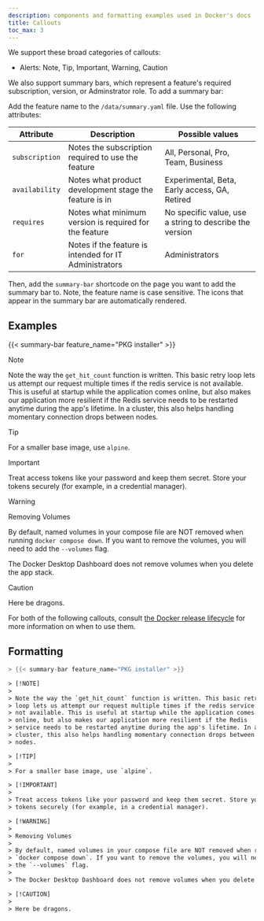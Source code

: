 ```yaml
---
description: components and formatting examples used in Docker's docs
title: Callouts
toc_max: 3
---
```


We support these broad categories of callouts:

- Alerts: Note, Tip, Important, Warning, Caution

We also support summary bars, which represent a feature's required subscription, version, or Adminstrator role.
To add a summary bar:

Add the feature name to the `/data/summary.yaml` file. Use the following attributes:

| Attribute      | Description                                            | Possible values                                         |
|----------------|--------------------------------------------------------|---------------------------------------------------------|
| `subscription` | Notes the subscription required to use the feature     | All, Personal, Pro, Team, Business                      |
| `availability` | Notes what product development stage the feature is in | Experimental, Beta, Early access, GA, Retired           |
| `requires`     | Notes what minimum version is required for the feature | No specific value, use a string to describe the version |
| `for`          | Notes if the feature is intended for IT Administrators | Administrators                                          |

Then, add the `summary-bar` shortcode on the page you want to add the summary bar to. Note, the feature name is case sensitive. The icons that appear in the summary bar are automatically rendered.

## Examples

{{< summary-bar feature_name="PKG installer" >}}

> [!NOTE]
>
> Note the way the `get_hit_count` function is written. This basic retry
> loop lets us attempt our request multiple times if the redis service is
> not available. This is useful at startup while the application comes
> online, but also makes our application more resilient if the Redis
> service needs to be restarted anytime during the app's lifetime. In a
> cluster, this also helps handling momentary connection drops between
> nodes.

> [!TIP]
>
> For a smaller base image, use `alpine`.

> [!IMPORTANT]
>
> Treat access tokens like your password and keep them secret. Store your
> tokens securely (for example, in a credential manager).

> [!WARNING]
>
> Removing Volumes
>
> By default, named volumes in your compose file are NOT removed when running
> `docker compose down`. If you want to remove the volumes, you will need to add
> the `--volumes` flag.
>
> The Docker Desktop Dashboard does not remove volumes when you delete the app stack.

> [!CAUTION]
>
> Here be dragons.

For both of the following callouts, consult [the Docker release lifecycle](/release-lifecycle) for more information on when to use them.

## Formatting

```go
> {{< summary-bar feature_name="PKG installer" >}}
```

```html
> [!NOTE]
>
> Note the way the `get_hit_count` function is written. This basic retry
> loop lets us attempt our request multiple times if the redis service is
> not available. This is useful at startup while the application comes
> online, but also makes our application more resilient if the Redis
> service needs to be restarted anytime during the app's lifetime. In a
> cluster, this also helps handling momentary connection drops between
> nodes.

> [!TIP]
>
> For a smaller base image, use `alpine`.

> [!IMPORTANT]
>
> Treat access tokens like your password and keep them secret. Store your
> tokens securely (for example, in a credential manager).

> [!WARNING]
>
> Removing Volumes
>
> By default, named volumes in your compose file are NOT removed when running
> `docker compose down`. If you want to remove the volumes, you will need to add
> the `--volumes` flag.
>
> The Docker Desktop Dashboard does not remove volumes when you delete the app stack.

> [!CAUTION]
>
> Here be dragons.
```